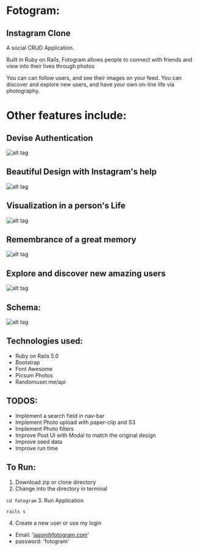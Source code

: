 # Fotogram:

## Instagram Clone

A social CRUD Application.

Built in Ruby on Rails, Fotogram allows people to connect with friends and view into their lives through photos

You can can follow users, and see their images on your feed. You can discover and explore new users, and have your own on-line life via photography.

<!-- ### Demo Video:  -->

# Other features include:
##  Devise Authentication
![alt tag](https://i.imgur.com/oHulXX6.png)
##  Beautiful Design with Instagram's help
![alt tag](https://i.imgur.com/51Tym8D.png)
##  Visualization in a person's Life
![alt tag](https://imgur.com/aBdLV6Q.png)
##  Remembrance of a great memory
![alt tag](https://imgur.com/BdbJFVs.png)

##  Explore and discover new amazing users
![alt tag](https://imgur.com/C2HZLB1.png)

## Schema:
![alt tag](https://imgur.com/bdWiyRr.png)

## Technologies used:
* Ruby on Rails 5.0
* Bootstrap
* Font Awesome
* Picsum Photos
* Randomuser.me/api

## TODOS:
* Implement a search field in nav-bar
* Implement Photo upload with paper-clip and S3
* Implement Photo filters
* Improve Post UI with Modal to match the original design
* Improve seed data
* Improve run time


## To Run:

1. Download zip or clone directory
2. Change into the directory in terminal

  `cd fotogram`
3. Run Application

  `rails s`

4. Create a new user or use my login
  * Email: 'jason@fotogram.com'
  * password: 'fotogram'
